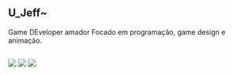## U_Jeff~

Game DEveloper amador
Focado em programação, game design  e animação.

##

<div>
  <a href="https://www.instagram.com/jeff_o_mago/" target="_blank"><img src="https://img.shields.io/badge/Instagram-FF0069.svg?style=for-the-badge&logo=Instagram&logoColor=white" target="_blank"></a>
  <a href="https://www.linkedin.com/in/jefferson-santana-213b7b285/" target="_blank"><img src="https://img.shields.io/badge/LinkedIn-0077B5?style=for-the-badge&logo=linkedin&logoColor=white" target="_blank"></a>
  <a href="mailto:jeffersonsant2002@gmail.com target="_blank"><img src="https://img.shields.io/badge/Gmail-EA4335.svg?style=for-the-badge&logo=Gmail&logoColor=white"></a>
</div>
